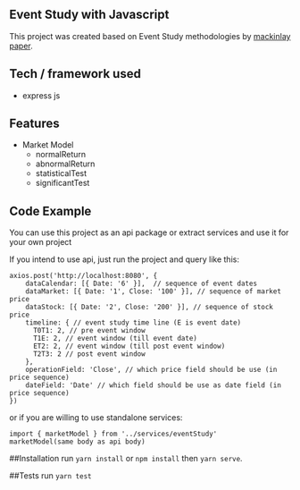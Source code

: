 ## Event Study with Javascript
This project was created based on Event Study methodologies by [mackinlay paper](https://pdfs.semanticscholar.org/aac6/83a678a12a3dcd73389aac7289868847ea73.pdf).

## Tech / framework used
* express js

## Features
* Market Model
    * normalReturn
    * abnormalReturn
    * statisticalTest
    * significantTest

## Code Example
You can use this project as an api package or extract services and use it for your own project

If you intend to use api, just run the project and query like this:
```
axios.post('http://localhost:8080', {
    dataCalendar: [{ Date: '6' }],  // sequence of event dates 
    dataMarket: [{ Date: '1', Close: '100' }], // sequence of market price
    dataStock: [{ Date: '2', Close: '200' }], // sequence of stock price
    timeline: { // event study time line (E is event date)
      T0T1: 2, // pre event window
      T1E: 2, // event window (till event date)
      ET2: 2, // event window (till post event window)
      T2T3: 2 // post event window
    },
    operationField: 'Close', // which price field should be use (in price sequence)
    dateField: 'Date' // which field should be use as date field (in price sequence)
})
```
or if you are willing to use standalone services:
```
import { marketModel } from '../services/eventStudy'
marketModel(same body as api body)
```


##Installation
run `yarn install` or `npm install` then `yarn serve`.

##Tests
run `yarn test`